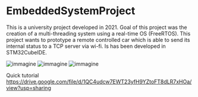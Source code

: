 # EmbeddedSystemProject
This is a university project developed in 2021. Goal of this project was the creation of a multi-threading system using a real-time OS (FreeRTOS).
This project wants to prototype a remote controlled car which is able to send its internal status to a TCP server via wi-fi.
Is has been developed in STM32CubeIDE.

![immagine](https://user-images.githubusercontent.com/53477832/176730900-061364dc-1894-45bc-8901-c364d6452784.png)
![immagine](https://user-images.githubusercontent.com/53477832/176731147-473e9ce4-d681-467a-b602-6103d806b803.png)
![immagine](https://user-images.githubusercontent.com/53477832/176731639-a90966cc-2aa6-446e-a87c-36d1008ad748.png)

Quick tutorial
https://drive.google.com/file/d/1QC4udcw7EWT23yfH9YZtoFT8dLR7xHOa/view?usp=sharing
